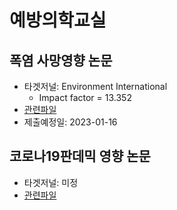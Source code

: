 # 예방의학교실


## 폭염 사망영향 논문
- 타겟저널: Environment International
  + Impact factor = 13.352
- [관련파일](https://www.dropbox.com/sh/o7r1tzhq1rkmm45/AAAhmrCSt_nc1XJ33llK33k1a?dl=0)
- 제출예정일: 2023-01-16

## 코로나19판데믹 영향 논문
- 타겟저널: 미정
- [관련파일](https://www.dropbox.com/sh/k98zqkuquxmzeez/AAAjgxW_wfEzr8a-Bq69MOhGa?dl=0)


